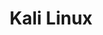 ---
blog: https://kali.org/blog
facebook: https://facebook.com/kalilinux
git: https://github.com/kalilinux
logohandle: kali
sort: kali
title: Kali Linux
twitter: https://x.com/kalilinux
website: https://www.kali.org/
---
